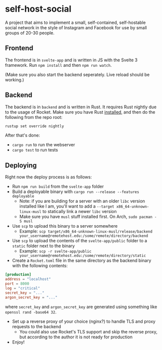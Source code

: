 # self-host-social

A project that aims to implement a small, self-contained, self-hostable social network in the style of Instagram and Facebook for use by small groups of 20-30 people.

## Frontend

The frontend is in `svelte-app` and is written in JS with the Svelte 3 framework. Run `npm install` and then `npm run watch`.

(Make sure you also start the backend seperately. Live reload should be working.)

## Backend

The backend is in `backend` and is written in Rust. It requires Rust nightly due to the usage of Rocket. Make sure you have Rust [installed](https://www.rust-lang.org/tools/install), and then do the following from the repo root:

```bash
rustup set override nightly
```

After that's done:

* `cargo run` to run the webserver
* `cargo test` to run tests

## Deploying

Right now the deploy process is as follows:

* Run `npm run build` from the `svelte-app` folder
* Build a deployable binary with `cargo run --release --features deployable`
    * Note: if you are building for a server with an older `libc` version installed like I am, you'll want to add a `--target x86_64-unknown-linux-musl` to statically link a newer `libc` version
    * Make sure you have `musl` stuff installed first. On Arch, `sudo pacman -S musl`
* Use `scp` to upload this binary to a server somewhere
    * Example: `scp target/x86_64-unknown-linux-musl/release/backend your_username@remotehost.edu:/some/remote/directory/backend`
* Use `scp` to upload the contents of the `svelte-app/public` folder to a `static` folder next to the binary
    * Example: `scp -r svelte-app/public your_username@remotehost.edu:/some/remote/directory/static`
* Create a `Rocket.toml` file in the same directory as the backend binary with the following contents:

```toml
[production]
address = "localhost"
port = 8000
log = "critical"
secret_key = "..."
argon_secret_key = "..."
```

where `secret_key` and `argon_secret_key` are generated using something like `openssl rand -base64 32`.

* Set up a reverse proxy of your choice (nginx?) to handle TLS and proxy requests to the backend
    * You could also use Rocket's TLS support and skip the reverse proxy, but according to the author it is not ready for production
* Enjoy!
